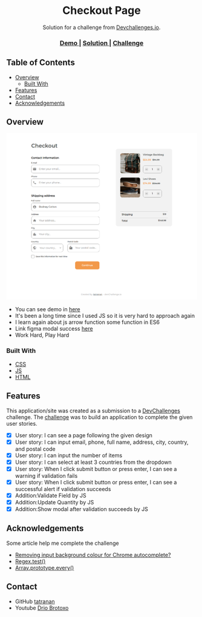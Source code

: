 <!-- Please update value in the {}  -->

<h1 align="center">Checkout Page</h1>

<div align="center">
   Solution for a challenge from  <a href="http://devchallenges.io" target="_blank">Devchallenges.io</a>.
</div>

<div align="center">
  <h3>
    <a href="https://tatranan.github.io/CheckoutPage-DevChallenge/">
      Demo
    </a>
    <span> | </span>
    <a href="https://github.com/tatranan/CheckoutPage-DevChallenge">
      Solution
    </a>
    <span> | </span>
    <a href="https://devchallenges.io/challenges/0J1NxxGhOUYVqihwegfO">
      Challenge
    </a>
  </h3>
</div>

<!-- TABLE OF CONTENTS -->

## Table of Contents

- [Overview](#overview)
  - [Built With](#built-with)
- [Features](#features)
- [Contact](#contact)
- [Acknowledgements](#acknowledgements)

<!-- OVERVIEW -->

## Overview

![screenshot](./asset/images/preview.png)

- You can see demo in [here](https://tatranan.github.io/CheckoutPage-DevChallenge/)
- It's been a long time since I used JS so it is very hard to approach again
- I learn again about js arrow function some function in ES6
- Link figma modal success [here](https://www.figma.com/file/PUIMNQ5V2N1aaUv39gFJzp/DevChallenge-CheckoutPage?node-id=2%3A2)
- Work Hard, Play Hard

### Built With

<!-- This section should list any major frameworks that you built your project using. Here are a few examples.-->

- [CSS](https://www.w3schools.com/CSS/)
- [JS](https://www.w3schools.com/js/)
- [HTML](https://www.w3schools.com/html/)

## Features

<!-- List the features of your application or follow the template. Don't share the figma file here :) -->

This application/site was created as a submission to a [DevChallenges](https://devchallenges.io/challenges) challenge. The [challenge](https://devchallenges.io/challenges/0J1NxxGhOUYVqihwegfO) was to build an application to complete the given user stories.

- [x] User story: I can see a page following the given design
- [x] User story: I can input email, phone, full name, address, city, country, and postal code
- [x] User story: I can input the number of items
- [x] User story: I can select at least 3 countries from the dropdown
- [x] User story: When I click submit button or press enter, I can see a warning if validation fails
- [x] User story: When I click submit button or press enter, I can see a successful alert if validation succeeds
- [x] Addition:Validate Field by JS
- [x] Addition:Update Quantity by JS
- [x] Addition:Show modal after validation succeeds by JS

## Acknowledgements

<!-- This section should list any articles or add-ons/plugins that helps you to complete the project. This is optional but it will help you in the future. For exmpale -->

Some article help me complete the challenge

- [Removing input background colour for Chrome autocomplete?](https://stackoverflow.com/questions/2781549/removing-input-background-colour-for-chrome-autocomplete)
- [Regex.test()](https://developer.mozilla.org/en-US/docs/Web/JavaScript/Reference/Global_Objects/RegExp/test)
- [Array.prototype.every()](https://developer.mozilla.org/en-US/docs/Web/JavaScript/Reference/Global_Objects/Array/every)

## Contact

- GitHub [tatranan](https://github.com/tatranan)
- Youtube [Drio Brotoxo](https://www.youtube.com/channel/UC7CJBfb1bAIg6kCGmXwcoUQ/videos%25257D)
